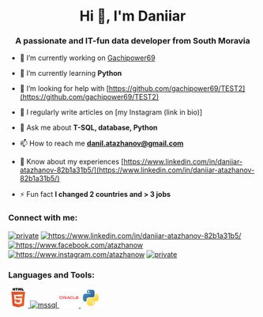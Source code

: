 <h1 align="center">Hi 👋, I'm Daniiar</h1>
<h3 align="center">A passionate and IT-fun data developer from South Moravia</h3>

- 🔭 I’m currently working on [Gachipower69](https://github.com/gachipower69/gachipower69)

- 🌱 I’m currently learning **Python**

- 🤝 I’m looking for help with [https://github.com/gachipower69/TEST2](https://github.com/gachipower69/TEST2)

- 📝 I regularly write articles on [my Instagram (link in bio)]

- 💬 Ask me about **T-SQL, database, Python**

- 📫 How to reach me **danil.atazhanov@gmail.com**

- 📄 Know about my experiences [https://www.linkedin.com/in/daniiar-atazhanov-82b1a31b5/](https://www.linkedin.com/in/daniiar-atazhanov-82b1a31b5/)

- ⚡ Fun fact **I changed 2 countries and > 3 jobs**

<h3 align="left">Connect with me:</h3>
<p align="left">
<a href="https://twitter.com/private" target="blank"><img align="center" src="https://raw.githubusercontent.com/rahuldkjain/github-profile-readme-generator/master/src/images/icons/Social/twitter.svg" alt="private" height="30" width="40" /></a>
<a href="https://linkedin.com/in/https://www.linkedin.com/in/daniiar-atazhanov-82b1a31b5/" target="blank"><img align="center" src="https://raw.githubusercontent.com/rahuldkjain/github-profile-readme-generator/master/src/images/icons/Social/linked-in-alt.svg" alt="https://www.linkedin.com/in/daniiar-atazhanov-82b1a31b5/" height="30" width="40" /></a>
<a href="https://fb.com/https://www.facebook.com/atazhanow" target="blank"><img align="center" src="https://raw.githubusercontent.com/rahuldkjain/github-profile-readme-generator/master/src/images/icons/Social/facebook.svg" alt="https://www.facebook.com/atazhanow" height="30" width="40" /></a>
<a href="https://instagram.com/https://www.instagram.com/atazhanow" target="blank"><img align="center" src="https://raw.githubusercontent.com/rahuldkjain/github-profile-readme-generator/master/src/images/icons/Social/instagram.svg" alt="https://www.instagram.com/atazhanow" height="30" width="40" /></a>
<a href="https://discord.gg/Santo_Bombito" target="blank"><img align="center" src="https://raw.githubusercontent.com/rahuldkjain/github-profile-readme-generator/master/src/images/icons/Social/discord.svg" alt="private" height="30" width="40" /></a>
</p>

<h3 align="left">Languages and Tools:</h3>
<p align="left"> <a href="https://www.w3.org/html/" target="_blank" rel="noreferrer"> <img src="https://raw.githubusercontent.com/devicons/devicon/master/icons/html5/html5-original-wordmark.svg" alt="html5" width="40" height="40"/> </a> <a href="https://www.microsoft.com/en-us/sql-server" target="_blank" rel="noreferrer"> <img src="https://www.svgrepo.com/show/303229/microsoft-sql-server-logo.svg" alt="mssql" width="40" height="40"/> </a> <a href="https://www.oracle.com/" target="_blank" rel="noreferrer"> <img src="https://raw.githubusercontent.com/devicons/devicon/master/icons/oracle/oracle-original.svg" alt="oracle" width="40" height="40"/> </a> <a href="https://www.python.org" target="_blank" rel="noreferrer"> <img src="https://raw.githubusercontent.com/devicons/devicon/master/icons/python/python-original.svg" alt="python" width="40" height="40"/> </a> </p>
